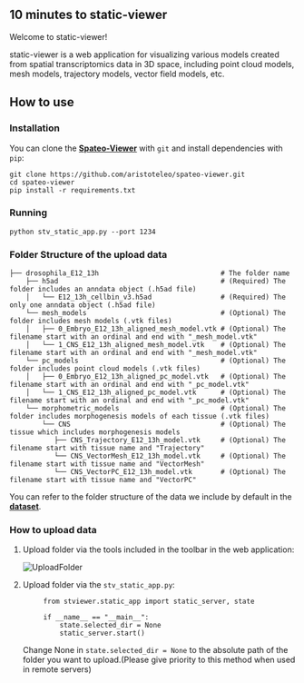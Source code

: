 
## 10 minutes to static-viewer

Welcome to static-viewer!

static-viewer is a web application for visualizing various models created from spatial transcriptomics data in 3D space, 
including point cloud models, mesh models, trajectory models, vector field models, etc.

## How to use

### Installation
You can clone the [**Spateo-Viewer**](https://github.com/aristoteleo/spateo-viewer) with ``git`` and install dependencies with ``pip``:

    git clone https://github.com/aristoteleo/spateo-viewer.git
    cd spateo-viewer
    pip install -r requirements.txt

### Running

    python stv_static_app.py --port 1234

### Folder Structure of the upload data

```
├── drosophila_E12_13h                              # The folder name 
    ├── h5ad                                        # (Required) The folder includes an anndata object (.h5ad file)
    │   └── E12_13h_cellbin_v3.h5ad                 # (Required) The only one anndata object (.h5ad file)
    └── mesh_models                                 # (Optional) The folder includes mesh models (.vtk files)
    │   ├── 0_Embryo_E12_13h_aligned_mesh_model.vtk # (Optional) The filename start with an ordinal and end with "_mesh_model.vtk"
    │   └── 1_CNS_E12_13h_aligned_mesh_model.vtk    # (Optional) The filename start with an ordinal and end with "_mesh_model.vtk"
    └── pc_models                                   # (Optional) The folder includes point cloud models (.vtk files)
    │   ├── 0_Embryo_E12_13h_aligned_pc_model.vtk   # (Optional) The filename start with an ordinal and end with "_pc_model.vtk"
    │   └── 1_CNS_E12_13h_aligned_pc_model.vtk      # (Optional) The filename start with an ordinal and end with "_pc_model.vtk"
    └── morphometric_models                         # (Optional) The folder includes morphogenesis models of each tissue (.vtk files)
        └── CNS                                     # (Optional) The tissue which includes morphogenesis models
           ├── CNS_Trajectory_E12_13h_model.vtk     # (Optional) The filename start with tissue name and "Trajectory"
           └── CNS_VectorMesh_E12_13h_model.vtk     # (Optional) The filename start with tissue name and "VectorMesh"
           └── CNS_VectorPC_E12_13h_model.vtk       # (Optional) The filename start with tissue name and "VectorPC"
```

You can refer to the folder structure of the data we include by default in the [**dataset**](https://github.com/aristoteleo/spateo-viewer/blob/main/stviewer/assets/dataset).

### How to upload data

1. Upload folder via the tools included in the toolbar in the web application:

   ![UploadFolder](https://github.com/aristoteleo/spateo-viewer/blob/main/stviewer/assets/image/upload_folder.png)

2. Upload folder via the ``stv_static_app.py``:

   ```
        from stviewer.static_app import static_server, state

        if __name__ == "__main__":
            state.selected_dir = None
            static_server.start()
   ```
   
   Change None in ``state.selected_dir = None`` to the absolute path of the folder you want to upload.(Please give priority to this method when used in remote servers)

